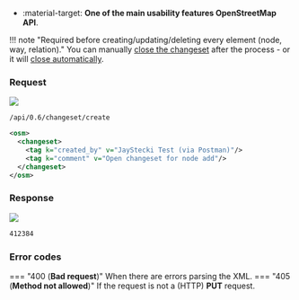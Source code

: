 <div class="grid cards" markdown>

- :material-target: **One of the main usability features OpenStreetMap API**.

</div>

!!! note "Required before creating/updating/deleting every element (node, way, relation)."
    You can manually [close the changeset](close_changeset.md) after the process - or it will [close automatically](../general_informations/changesets.md#changesets-attributes).

### Request

![](https://img.shields.io/badge/PUT-lightblue)

```
/api/0.6/changeset/create
```

``` xml title="changesetBody_example.xml"
<osm>
  <changeset>
    <tag k="created_by" v="JayStecki Test (via Postman)"/>
    <tag k="comment" v="Open changeset for node add"/>
  </changeset>
</osm>
```

### Response

![](https://img.shields.io/badge/Response-200%20OK-brightgreen)

``` xml title="changesetID_example.xml" linenums="1"
412384
```

### Error codes

=== "400 (**Bad request**)"
    When there are errors parsing the XML.
=== "405 (**Method not allowed**)"
    If the request is not a (HTTP) **PUT** request.